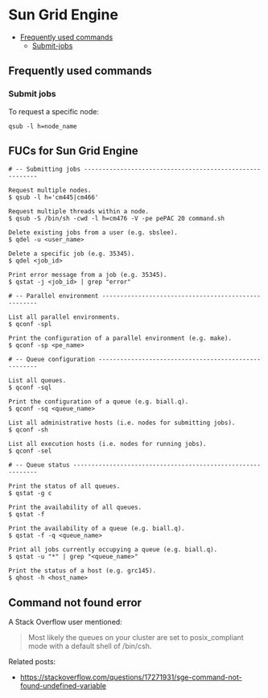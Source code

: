 # Sun Grid Engine

* [Frequently used commands](#Frequently-used-commands)
    * [Submit-jobs](#Submit-jobs)

## Frequently used commands <a name="Frequently-used-commands"></a>

### Submit jobs <a name="Submit-jobs"></a>

To request a specific node:

```
qsub -l h=node_name
```







## FUCs for Sun Grid Engine <a name="FUCs-for-Sun-Grid-Engine"></a>

```
# -- Submitting jobs ---------------------------------------------------------

Request multiple nodes.
$ qsub -l h='cm445|cm466'

Request multiple threads within a node.
$ qsub -S /bin/sh -cwd -l h=cm476 -V -pe pePAC 20 command.sh

Delete existing jobs from a user (e.g. sbslee).
$ qdel -u <user_name>

Delete a specific job (e.g. 35345).
$ qdel <job_id>

Print error message from a job (e.g. 35345).
$ qstat -j <job_id> | grep "error"

# -- Parallel environment ----------------------------------------------------

List all parallel environments.
$ qconf -spl

Print the configuration of a parallel environment (e.g. make).
$ qconf -sp <pe_name>

# -- Queue configuration -----------------------------------------------------

List all queues.
$ qconf -sql

Print the configuration of a queue (e.g. biall.q).
$ qconf -sq <queue_name>

List all administrative hosts (i.e. nodes for submitting jobs).
$ qconf -sh

List all execution hosts (i.e. nodes for running jobs).
$ qconf -sel

# -- Queue status ------------------------------------------------------------

Print the status of all queues.
$ qstat -g c

Print the availability of all queues.
$ qstat -f

Print the availability of a queue (e.g. biall.q).
$ qstat -f -q <queue_name>

Print all jobs currently occupying a queue (e.g. biall.q).
$ qstat -u "*" | grep "<queue_name>"

Print the status of a host (e.g. grc145).
$ qhost -h <host_name>
```










## Command not found error <a name="Command-not-found-error"></a>

A Stack Overflow user mentioned:

> Most likely the queues on your cluster are set to posix_compliant mode with a default shell of /bin/csh.

Related posts:

* https://stackoverflow.com/questions/17271931/sge-command-not-found-undefined-variable
